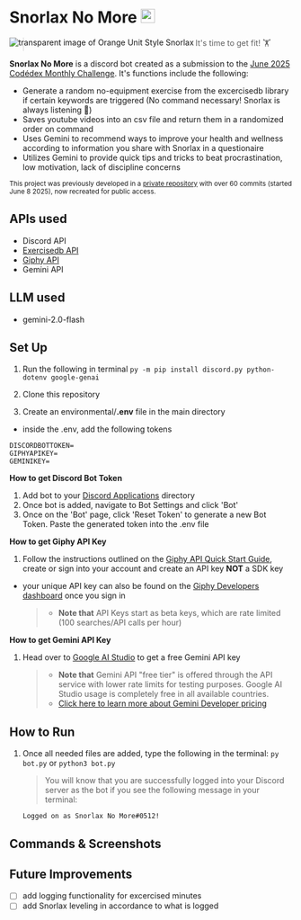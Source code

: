 # Snorlax No More <img alt="discord icon" src="https://img.icons8.com/?size=100&id=LOWwEDik1xs8&format=png&color=000000" width="25"/>

<img align="left" alt="transparent image of Orange Unit Style Snorlax" src="https://res.cloudinary.com/dsns0avdz/image/upload/v1749435757/143-orangeunite_lbf1wg.png"> </img>

> It's time to get fit! 🏋️

**Snorlax No More** is a discord bot created as a submission to the [June 2025 Codédex Monthly Challenge](https://www.codedex.io/community/monthly-challenge/4QHMd8GadBZtZbq6W1wD). It's functions include the following:

- Generate a random no-equipment exercise from the excercisedb library if certain keywords are triggered (No command necessary! Snorlax is always listening 👀)
- Saves youtube videos into an csv file and return them in a randomized order on command
- Uses Gemini to recommend ways to improve your health and wellness according to information you share with Snorlax in a questionaire
- Utilizes Gemini to provide quick tips and tricks to beat procrastination, low motivation, lack of discipline concerns

<sub>This project was previously developed in a [private repository](https://github.com/maescha/snorlaxnomore) with over 60 commits (started June 8 2025), now recreated for public access.</sub>

## APIs used

- Discord API
- [Exercisedb API](https://exercisedb-api.vercel.app/)
- [Giphy API](https://developers.giphy.com/docs/api/#quick-start-guide)
- Gemini API

## LLM used

- gemini-2.0-flash

## Set Up

1. Run the following in terminal `py -m pip install discord.py python-dotenv google-genai`

2. Clone this repository

3. Create an environmental/**.env** file in the main directory

- inside the .env, add the following tokens

```
DISCORDBOTTOKEN=
GIPHYAPIKEY=
GEMINIKEY=
```

**How to get Discord Bot Token**

1. Add bot to your [Discord Applications](https://discord.com/developers/applications/) directory
2. Once bot is added, navigate to Bot Settings and click 'Bot'
3. Once on the 'Bot' page, click 'Reset Token' to generate a new Bot Token. Paste the generated token into the .env file

**How to get Giphy API Key**

1. Follow the instructions outlined on the [Giphy API Quick Start Guide](https://developers.giphy.com/docs/api/#quick-start-guide), create or sign into your account and create an API key **NOT** a SDK key

- your unique API key can also be found on the [Giphy Developers dashboard](https://developers.giphy.com/dashboard/) once you sign in
  > - **Note that** API Keys start as beta keys, which are rate limited (100 searches/API calls per hour)

**How to get Gemini API Key**

1. Head over to [Google AI Studio](https://aistudio.google.com/apikey) to get a free Gemini API key
   > - **Note that** Gemini API "free tier" is offered through the API service with lower rate limits for testing purposes. Google AI Studio usage is completely free in all available countries.
   > - [Click here to learn more about Gemini Developer pricing](https://ai.google.dev/gemini-api/docs/pricing)

## How to Run

1. Once all needed files are added, type the following in the terminal:
   `py bot.py` or `python3 bot.py`

   > You will know that you are successfully logged into your Discord server as the bot if you see the following message in your terminal:

   `Logged on as Snorlax No More#0512!`

## Commands & Screenshots

## Future Improvements

- [ ] add logging functionality for excercised minutes
- [ ] add Snorlax leveling in accordance to what is logged
